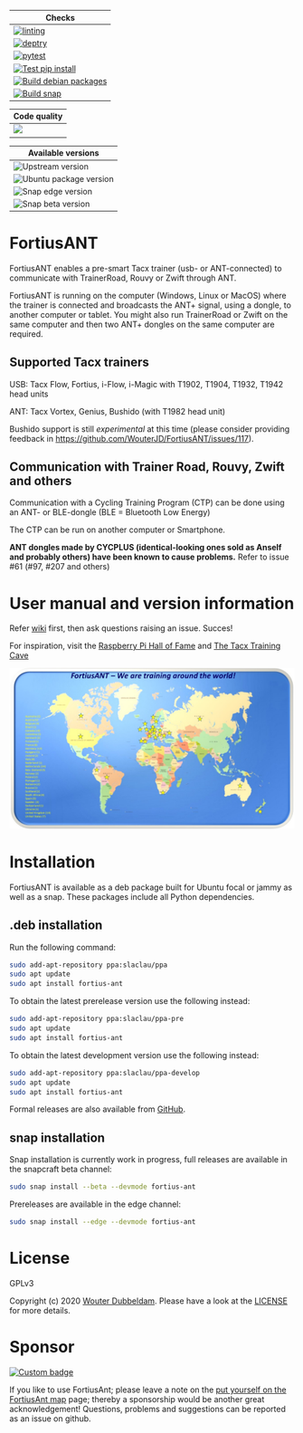 | Checks |
| ------ |
| [![linting](https://github.com/slaclau/FortiusANT/actions/workflows/linting.yaml/badge.svg)](https://github.com/slaclau/FortiusANT/actions/workflows/linting.yaml) |
| [![deptry](https://github.com/slaclau/FortiusANT/actions/workflows/deptry.yaml/badge.svg)](https://github.com/slaclau/FortiusANT/actions/workflows/deptry.yaml) |
| [![pytest](https://github.com/slaclau/FortiusANT/actions/workflows/pytest.yaml/badge.svg)](https://github.com/slaclau/FortiusANT/actions/workflows/pytest.yaml) |
| [![Test pip install](https://github.com/slaclau/FortiusANT/actions/workflows/pip-install.yaml/badge.svg)](https://github.com/slaclau/FortiusANT/actions/workflows/pip-install.yaml) |
| [![Build debian packages](https://github.com/slaclau/FortiusANT/actions/workflows/build-debian.yaml/badge.svg)](https://github.com/slaclau/FortiusANT/actions/workflows/build-debian.yaml) |
| [![Build snap](https://github.com/slaclau/FortiusANT/actions/workflows/build-snap.yaml/badge.svg)](https://github.com/slaclau/FortiusANT/actions/workflows/build-snap.yaml) |

| Code quality |
| ------------ |
| <a href="https://slaclau.github.io/FortiusANT/coverage/"><img src="https://api.codeclimate.com/v1/badges/7f4bf90311079edc43aa/test_coverage" /></a> |

| Available versions |
| ------------------ |
| ![Upstream version](https://img.shields.io/github/v/release/slaclau/FortiusANT?label=Upstream%20version) |
| ![Ubuntu package version](https://img.shields.io/github/v/tag/slaclau/FortiusANT?label=Ubuntu%20Package) |
| ![Snap edge version](https://badgen.net/snapcraft/v/fortius-ant/amd64/edge?label=Snap%20Edge%20Channel) |
| ![Snap beta version](https://badgen.net/snapcraft/v/fortius-ant/amd64/beta?label=Snap%20Beta%20Channel) |

# FortiusANT
FortiusANT enables a pre-smart Tacx trainer (usb- or ANT-connected) to communicate with TrainerRoad, Rouvy or Zwift through ANT.

FortiusANT is running on the computer (Windows, Linux or MacOS) where the trainer is connected and broadcasts the ANT+ signal, using a dongle, to another computer or tablet.
You might also run TrainerRoad or Zwift on the same computer and then two ANT+ dongles on the same computer are required.

## Supported Tacx trainers
USB: Tacx Flow, Fortius, i-Flow, i-Magic with T1902, T1904, T1932, T1942 head units

ANT: Tacx Vortex, Genius, Bushido (with T1982 head unit)

Bushido support is still *experimental* at this time (please consider providing feedback in https://github.com/WouterJD/FortiusANT/issues/117).

## Communication with Trainer Road, Rouvy, Zwift and others
Communication with a Cycling Training Program (CTP) can be done using an ANT- or BLE-dongle (BLE = Bluetooth Low Energy)

The CTP can be run on another computer or Smartphone.

**ANT dongles made by CYCPLUS (identical-looking ones sold as Anself and probably others) have been known to cause problems.** Refer to issue #61 (#97, #207 and others)

# User manual and version information
Refer [wiki](https://github.com/WouterJD/FortiusANT/wiki) first, then ask questions raising an issue. Succes!

For inspiration, visit the [Raspberry Pi Hall of Fame](https://github.com/WouterJD/FortiusANT/wiki/Raspberry-Pi-Hall-of-Fame) and [The Tacx Training Cave](https://github.com/WouterJD/FortiusANT/wiki/The-Tacx-Training-Cave)

![image](https://raw.githubusercontent.com/WouterJD/FortiusANT/master/supportfiles/FortiusAntWorld.jpg)

# Installation

FortiusANT is available as a deb package built for Ubuntu focal or jammy as well as a snap. These packages include all Python dependencies.

## .deb installation

Run the following command:
```bash
sudo add-apt-repository ppa:slaclau/ppa
sudo apt update
sudo apt install fortius-ant
```

To obtain the latest prerelease version use the following instead:
```bash
sudo add-apt-repository ppa:slaclau/ppa-pre
sudo apt update
sudo apt install fortius-ant
```

To obtain the latest development version use the following instead:
```bash
sudo add-apt-repository ppa:slaclau/ppa-develop
sudo apt update
sudo apt install fortius-ant
```

Formal releases are also available from [GitHub](https://github.com/slaclau/FortiusANT/releases/latest).

## snap installation

Snap installation is currently work in progress, full releases are available in the snapcraft beta channel:
```bash
sudo snap install --beta --devmode fortius-ant
```

Prereleases are available in the edge channel:
```bash
sudo snap install --edge --devmode fortius-ant
```

# License

GPLv3

Copyright (c) 2020 [Wouter Dubbeldam](https://github.com/WouterJD). Please have a look at the [LICENSE](LICENSE) for more details.

# Sponsor
[![Custom badge](https://github.com/WouterJD/FortiusANT/blob/master/pythoncode/sponsor36.bmp)](https://github.com/sponsors/WouterJD)

If you like to use FortiusAnt; please leave a note on the [put yourself on the FortiusAnt map](https://github.com/WouterJD/FortiusANT/issues/14) page; thereby a sponsorship would be another great acknowledgement! Questions, problems and suggestions can be reported as an issue on github.
